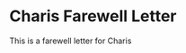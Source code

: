 <!-- Heading -->
# Charis Farewell Letter

<!-- Description -->
This is a farewell letter for Charis






